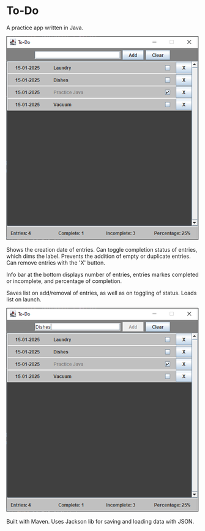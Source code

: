 # To-Do

A practice app written in Java.

![A screenshot of the To-Do list app.](/screenshots/screenshot.PNG)

Shows the creation date of entries.
Can toggle completion status of entries, which dims the label.
Prevents the addition of empty or duplicate entries.
Can remove entries with the 'X' button.

Info bar at the bottom displays number of entries, entries markes completed or incomplete, and percentage of completion.

Saves list on add/removal of entries, as well as on toggling of status.
Loads list on launch.

![A screenshot of the To-Do list app.](/screenshots/screenshot2.PNG)

Built with Maven.
Uses Jackson lib for saving and loading data with JSON.
